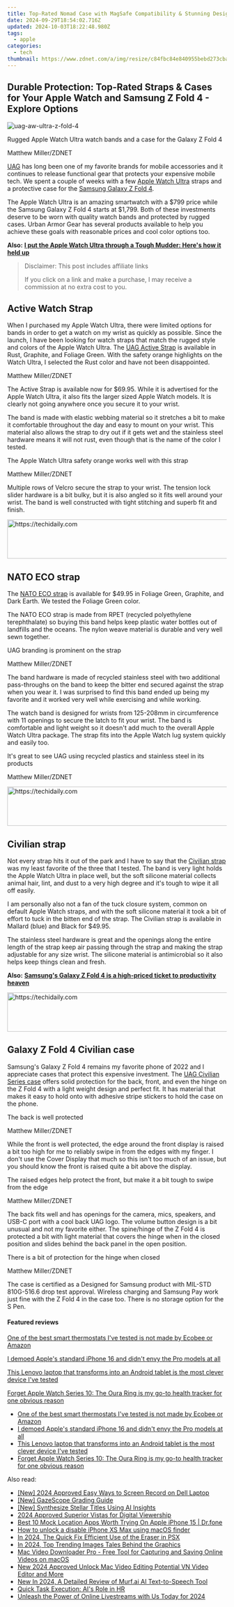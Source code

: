 ```yaml
---
title: Top-Rated Nomad Case with MagSafe Compatibility & Stunning Designs for Your Apple iPhone 13 - Durable Drop Protection Guaranteed
date: 2024-09-29T18:54:02.716Z
updated: 2024-10-03T18:22:48.980Z
tags:
  - apple
categories:
  - tech
thumbnail: https://www.zdnet.com/a/img/resize/c84fbc84e840955bebd273cba988f54dae14f6d8/2022/02/13/0087a5c8-4079-4fa0-8149-42e62bda4e9f/nomad-iphone-13-pro-max-1.jpg?width=278&height=156&fit=crop&auto=webp
---
```


## Durable Protection: Top-Rated Straps & Cases for Your Apple Watch and Samsung Z Fold 4 - Explore Options

![uag-aw-ultra-z-fold-4](https://www.zdnet.com/a/img/resize/a6da0a97ec79127f526403c1d68ec648f4e60f90/2022/11/27/b0f4fc10-df04-4182-9f7f-c096024cb154/uag-aw-ultra-z-fold-4.jpg?auto=webp&width=1280)

Rugged Apple Watch Ultra watch bands and a case for the Galaxy Z Fold 4

Matthew Miller/ZDNET

[UAG](https://www.urbanarmorgear.com/) has long been one of my favorite brands for mobile accessories and it continues to release functional gear that protects your expensive mobile tech. We spent a couple of weeks with a few [Apple Watch Ultra](https://www.zdnet.com/article/apple-watch-ultra-review/) straps and a protective case for the [Samsung Galaxy Z Fold 4](https://www.zdnet.com/article/samsung-galaxy-z-fold-4-review/). 

The Apple Watch Ultra is an amazing smartwatch with a $799 price while the Samsung Galaxy Z Fold 4 starts at $1,799\. Both of these investments deserve to be worn with quality watch bands and protected by rugged cases. Urban Armor Gear has several products available to help you achieve these goals with reasonable prices and cool color options too. 

**Also:** [**I put the Apple Watch Ultra through a Tough Mudder: Here's how it held up**](https://www.zdnet.com/article/apple-watch-ultra-review/)

>  Disclaimer: This post includes affiliate links
>
>  If you click on a link and make a purchase, I may receive a commission at no extra cost to you.
>

##  Active Watch Strap

When I purchased my Apple Watch Ultra, there were limited options for bands in order to get a watch on my wrist as quickly as possible. Since the launch, I have been looking for watch straps that match the rugged style and colors of the Apple Watch Ultra. The [UAG Active Strap](https://www.urbanarmorgear.com/products/active-watch-strap-for-apple-watch-ultra-2022) is available in Rust, Graphite, and Foliage Green. With the safety orange highlights on the Watch Ultra, I selected the Rust color and have not been disappointed. 

Matthew Miller/ZDNET

The Active Strap is available now for $69.95\. While it is advertised for the Apple Watch Ultra, it also fits the larger sized Apple Watch models. It is clearly not going anywhere once you secure it to your wrist. 

The band is made with elastic webbing material so it stretches a bit to make it comfortable throughout the day and easy to mount on your wrist. This material also allows the strap to dry out if it gets wet and the stainless steel hardware means it will not rust, even though that is the name of the color I tested. 

The Apple Watch Ultra safety orange works well with this strap

Matthew Miller/ZDNET

Multiple rows of Velcro secure the strap to your wrist. The tension lock slider hardware is a bit bulky, but it is also angled so it fits well around your wrist. The band is well constructed with tight stitching and superb fit and finish. 

<!-- affiliate ads begin -->
<a href="https://appsumo.8odi.net/c/5597632/2043594/7443" target="_top" id="2043594">
  <img src="//a.impactradius-go.com/display-ad/7443-2043594" border="0" alt="https://techidaily.com" width="728" height="90"/>
</a>
<img height="0" width="0" src="https://appsumo.8odi.net/i/5597632/2043594/7443" style="position:absolute;visibility:hidden;" border="0" />
<!-- affiliate ads end -->

## NATO ECO strap

The [NATO ECO strap](https://www.urbanarmorgear.com/products/nato-eco-watch-strap-for-apple-watch-ultra-2022) is available for $49.95 in Foliage Green, Graphite, and Dark Earth. We tested the Foliage Green color.

The NATO ECO strap is made from RPET (recycled polyethylene terephthalate) so buying this band helps keep plastic water bottles out of landfills and the oceans. The nylon weave material is durable and very well sewn together.

UAG branding is prominent on the strap

Matthew Miller/ZDNET

The band hardware is made of recycled stainless steel with two additional pass-throughs on the band to keep the bitter end secured against the strap when you wear it. I was surprised to find this band ended up being my favorite and it worked very well while exercising and while working.

The watch band is designed for wrists from 125-208mm in circumference with 11 openings to secure the latch to fit your wrist. The band is comfortable and light weight so it doesn't add much to the overall Apple Watch Ultra package. The strap fits into the Apple Watch lug system quickly and easily too.

It's great to see UAG using recycled plastics and stainless steel in its products

Matthew Miller/ZDNET

<!-- affiliate ads begin -->
<a href="https://appsumo.8odi.net/c/5597632/2043618/7443" target="_top" id="2043618">
  <img src="//a.impactradius-go.com/display-ad/7443-2043618" border="0" alt="https://techidaily.com" width="728" height="90"/>
</a>
<img height="0" width="0" src="https://appsumo.8odi.net/i/5597632/2043618/7443" style="position:absolute;visibility:hidden;" border="0" />
<!-- affiliate ads end -->

## Civilian strap

Not every strap hits it out of the park and I have to say that the [Civilian strap](https://www.urbanarmorgear.com/products/civilian-silicone-watch-strap-for-apple-watch-ultra-2022) was my least favorite of the three that I tested. The band is very light holds the Apple Watch Ultra in place well, but the soft silicone material collects animal hair, lint, and dust to a very high degree and it's tough to wipe it all off easily.

I am personally also not a fan of the tuck closure system, common on default Apple Watch straps, and with the soft silicone material it took a bit of effort to tuck in the bitten end of the strap. The Civilian strap is available in Mallard (blue) and Black for $49.95.

The stainless steel hardware is great and the openings along the entire length of the strap keep air passing through the strap and making the strap adjustable for any size wrist. The silicone material is antimicrobial so it also helps keep things clean and fresh.

**Also:** [**Samsung's Galaxy Z Fold 4 is a high-priced ticket to productivity heaven**](https://www.zdnet.com/article/samsung-galaxy-z-fold-4-review/)

<!-- affiliate ads begin -->
<a href="https://ephamedtechinc.pxf.io/c/5597632/2137206/26400" target="_top" id="2137206">
  <img src="//a.impactradius-go.com/display-ad/26400-2137206" border="0" alt="https://techidaily.com" width="728" height="90"/>
</a>
<img height="0" width="0" src="https://ephamedtechinc.pxf.io/i/5597632/2137206/26400" style="position:absolute;visibility:hidden;" border="0" />
<!-- affiliate ads end -->

## Galaxy Z Fold 4 Civilian case

Samsung's Galaxy Z Fold 4 remains my favorite phone of 2022 and I appreciate cases that protect this expensive investment. The [UAG Civilian Series case](https://www.urbanarmorgear.com/products/civilian-series-galaxy-z-fold4-2022-case) offers solid protection for the back, front, and even the hinge on the Z Fold 4 with a light weight design and perfect fit. It has material that makes it easy to hold onto with adhesive stripe stickers to hold the case on the phone.

The back is well protected

Matthew Miller/ZDNET

While the front is well protected, the edge around the front display is raised a bit too high for me to reliably swipe in from the edges with my finger. I don't use the Cover Display that much so this isn't too much of an issue, but you should know the front is raised quite a bit above the display.

The raised edges help protect the front, but make it a bit tough to swipe from the edge

Matthew Miller/ZDNET

The back fits well and has openings for the camera, mics, speakers, and USB-C port with a cool back UAG logo. The volume button design is a bit unusual and not my favorite either. The spine/hinge of the Z Fold 4 is protected a bit with light material that covers the hinge when in the closed position and slides behind the back panel in the open position.

There is a bit of protection for the hinge when closed

Matthew Miller/ZDNET

The case is certified as a Designed for Samsung product with MIL-STD 810G-516.6 drop test approval. Wireless charging and Samsung Pay work just fine with the Z Fold 4 in the case too. There is no storage option for the S Pen.

#### Featured reviews

[One of the best smart thermostats I've tested is not made by Ecobee or Amazon](https://www.zdnet.com/article/one-of-the-best-smart-thermostats-ive-tested-is-not-made-by-ecobee-or-amazon/ "One of the best smart thermostats I've tested is not made by Ecobee or Amazon")

[I demoed Apple's standard iPhone 16 and didn't envy the Pro models at all](https://www.zdnet.com/article/why-im-recommending-the-standard-iphone-16-over-the-pro-this-year-and-im-not-alone/ "I demoed Apple's standard iPhone 16 and didn't envy the Pro models at all")

[This Lenovo laptop that transforms into an Android tablet is the most clever device I've tested](https://www.zdnet.com/article/i-tested-lenovos-windows-laptop-that-doubles-as-an-android-tablet-and-it-has-so-much-potential/ "This Lenovo laptop that transforms into an Android tablet is the most clever device I've tested")

[Forget Apple Watch Series 10: The Oura Ring is my go-to health tracker for one obvious reason](https://www.zdnet.com/article/forget-apple-watch-series-10-the-oura-ring-is-my-go-to-health-tracker-for-one-obvious-reason/ "Forget Apple Watch Series 10: The Oura Ring is my go-to health tracker for one obvious reason")

* [One of the best smart thermostats I've tested is not made by Ecobee or Amazon](https://www.zdnet.com/article/one-of-the-best-smart-thermostats-ive-tested-is-not-made-by-ecobee-or-amazon/ "One of the best smart thermostats I've tested is not made by Ecobee or Amazon")
* [I demoed Apple's standard iPhone 16 and didn't envy the Pro models at all](https://www.zdnet.com/article/why-im-recommending-the-standard-iphone-16-over-the-pro-this-year-and-im-not-alone/ "I demoed Apple's standard iPhone 16 and didn't envy the Pro models at all")
* [This Lenovo laptop that transforms into an Android tablet is the most clever device I've tested](https://www.zdnet.com/article/i-tested-lenovos-windows-laptop-that-doubles-as-an-android-tablet-and-it-has-so-much-potential/ "This Lenovo laptop that transforms into an Android tablet is the most clever device I've tested")
* [Forget Apple Watch Series 10: The Oura Ring is my go-to health tracker for one obvious reason](https://www.zdnet.com/article/forget-apple-watch-series-10-the-oura-ring-is-my-go-to-health-tracker-for-one-obvious-reason/ "Forget Apple Watch Series 10: The Oura Ring is my go-to health tracker for one obvious reason")

<ins class="adsbygoogle"
     style="display:block"
     data-ad-format="autorelaxed"
     data-ad-client="ca-pub-7571918770474297"
     data-ad-slot="1223367746"></ins>

<ins class="adsbygoogle"
     style="display:block"
     data-ad-client="ca-pub-7571918770474297"
     data-ad-slot="8358498916"
     data-ad-format="auto"
     data-full-width-responsive="true"></ins>

<span class="atpl-alsoreadstyle">Also read:</span>
<div><ul>
<li><a href="https://desktop-recording.techidaily.com/new-2024-approved-easy-ways-to-screen-record-on-dell-laptop/"><u>[New] 2024 Approved Easy Ways to Screen Record on Dell Laptop</u></a></li>
<li><a href="https://some-knowledge.techidaily.com/new-gazescope-grading-guide/"><u>[New] GazeScope Grading Guide</u></a></li>
<li><a href="https://some-tips.techidaily.com/new-synthesize-stellar-titles-using-ai-insights/"><u>[New] Synthesize Stellar Titles Using AI Insights</u></a></li>
<li><a href="https://some-tips.techidaily.com/2024-approved-superior-vistas-for-digital-viewership/"><u>2024 Approved Superior Vistas for Digital Viewership</u></a></li>
<li><a href="https://fake-location.techidaily.com/best-10-mock-location-apps-worth-trying-on-apple-iphone-15-drfone-by-drfone-virtual-ios/"><u>Best 10 Mock Location Apps Worth Trying On Apple iPhone 15 | Dr.fone</u></a></li>
<li><a href="https://review-topics.techidaily.com/how-to-unlock-a-disable-iphone-xs-max-using-macos-finder-by-drfone-ios-unlock-ios-unlock/"><u>How to unlock a disable iPhone XS Max using macOS finder</u></a></li>
<li><a href="https://some-tips.techidaily.com/in-2024-the-quick-fix-efficient-use-of-the-eraser-in-psx/"><u>In 2024, The Quick Fix Efficient Use of the Eraser in PSX</u></a></li>
<li><a href="https://some-tips.techidaily.com/in-2024-top-trending-images-tales-behind-the-graphics/"><u>In 2024, Top Trending Images Tales Behind the Graphics</u></a></li>
<li><a href="https://tech-revival.techidaily.com/mac-video-downloader-pro-free-tool-for-capturing-and-saving-online-videos-on-macos/"><u>Mac Video Downloader Pro - Free Tool for Capturing and Saving Online Videos on macOS</u></a></li>
<li><a href="https://video-content-creator.techidaily.com/new-2024-approved-unlock-mac-video-editing-potential-vn-video-editor-and-more/"><u>New 2024 Approved Unlock Mac Video Editing Potential VN Video Editor and More</u></a></li>
<li><a href="https://ai-voice-clone.techidaily.com/new-in-2024-a-detailed-review-of-murfai-ai-text-to-speech-tool/"><u>New In 2024, A Detailed Review of Murf.ai AI Text-to-Speech Tool</u></a></li>
<li><a href="https://tech-savvy.techidaily.com/quick-task-execution-ais-role-in-hr/"><u>Quick Task Execution: AI's Role in HR</u></a></li>
<li><a href="https://some-tips.techidaily.com/unleash-the-power-of-online-livestreams-with-us-today-for-2024/"><u>Unleash the Power of Online Livestreams with Us Today for 2024</u></a></li>
</ul></div>

